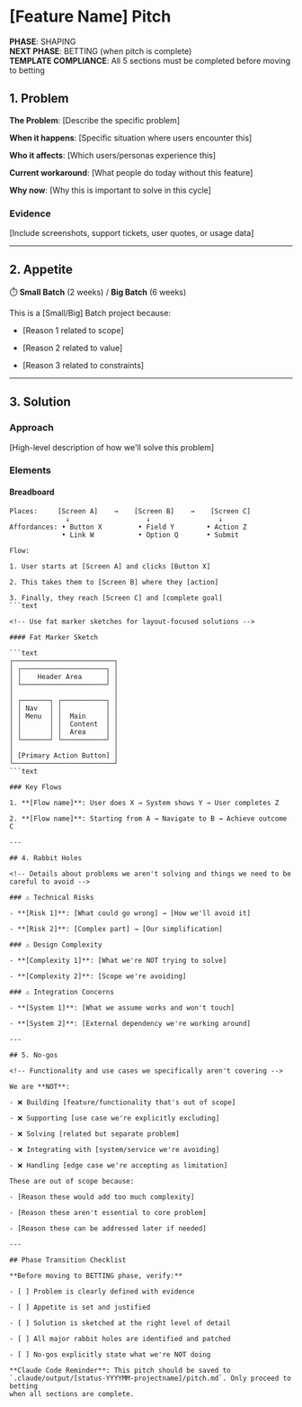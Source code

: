 # [Feature Name] Pitch

**PHASE**: SHAPING\
**NEXT PHASE**: BETTING (when pitch is complete)\
**TEMPLATE COMPLIANCE**: All 5 sections must be completed before moving to
betting

## 1. Problem

<!-- The raw idea, use case, or something we've seen that motivates us to work on this -->

**The Problem**: [Describe the specific problem]

**When it happens**: [Specific situation where users encounter this]

**Who it affects**: [Which users/personas experience this]

**Current workaround**: [What people do today without this feature]

**Why now**: [Why this is important to solve in this cycle]

### Evidence

<!-- Screenshots, quotes, or data showing the problem -->

[Include screenshots, support tickets, user quotes, or usage data]

---

## 2. Appetite

⏱️ **Small Batch** (2 weeks) / **Big Batch** (6 weeks)

<!-- How much time we want to spend on this, and why that's the right amount -->

This is a [Small/Big] Batch project because:

- [Reason 1 related to scope]

- [Reason 2 related to value]

- [Reason 3 related to constraints]

---

## 3. Solution

<!-- The core elements of the solution, presented as breadboards or fat marker sketches -->

### Approach

[High-level description of how we'll solve this problem]

### Elements

<!-- Use breadboarding for flow-focused solutions -->

#### Breadboard

````text
Places:     [Screen A]    →    [Screen B]    →    [Screen C]
              ↓                   ↓                 ↓
Affordances: • Button X         • Field Y        • Action Z
             • Link W           • Option Q       • Submit

Flow:

1. User starts at [Screen A] and clicks [Button X]

2. This takes them to [Screen B] where they [action]

3. Finally, they reach [Screen C] and [complete goal]
```text

<!-- Use fat marker sketches for layout-focused solutions -->

#### Fat Marker Sketch

```text
┌─────────────────────────┐
│ ┌─────────────────────┐ │
│ │    Header Area      │ │
│ └─────────────────────┘ │
│                         │
│ ┌───────┐ ┌───────────┐ │
│ │ Nav   │ │           │ │
│ │ Menu  │ │  Main     │ │
│ │       │ │  Content  │ │
│ │       │ │  Area     │ │
│ └───────┘ └───────────┘ │
│                         │
│ [Primary Action Button] │
└─────────────────────────┘
```text

### Key Flows

1. **[Flow name]**: User does X → System shows Y → User completes Z

2. **[Flow name]**: Starting from A → Navigate to B → Achieve outcome C

---

## 4. Rabbit Holes

<!-- Details about problems we aren't solving and things we need to be careful to avoid -->

### ⚠️ Technical Risks

- **[Risk 1]**: [What could go wrong] → [How we'll avoid it]

- **[Risk 2]**: [Complex part] → [Our simplification]

### ⚠️ Design Complexity

- **[Complexity 1]**: [What we're NOT trying to solve]

- **[Complexity 2]**: [Scope we're avoiding]

### ⚠️ Integration Concerns

- **[System 1]**: [What we assume works and won't touch]

- **[System 2]**: [External dependency we're working around]

---

## 5. No-gos

<!-- Functionality and use cases we specifically aren't covering -->

We are **NOT**:

- ❌ Building [feature/functionality that's out of scope]

- ❌ Supporting [use case we're explicitly excluding]

- ❌ Solving [related but separate problem]

- ❌ Integrating with [system/service we're avoiding]

- ❌ Handling [edge case we're accepting as limitation]

These are out of scope because:

- [Reason these would add too much complexity]

- [Reason these aren't essential to core problem]

- [Reason these can be addressed later if needed]

---

## Phase Transition Checklist

**Before moving to BETTING phase, verify:**

- [ ] Problem is clearly defined with evidence

- [ ] Appetite is set and justified

- [ ] Solution is sketched at the right level of detail

- [ ] All major rabbit holes are identified and patched

- [ ] No-gos explicitly state what we're NOT doing

**Claude Code Reminder**: This pitch should be saved to
`.claude/output/[status-YYYYMM-projectname]/pitch.md`. Only proceed to betting
when all sections are complete.
````
